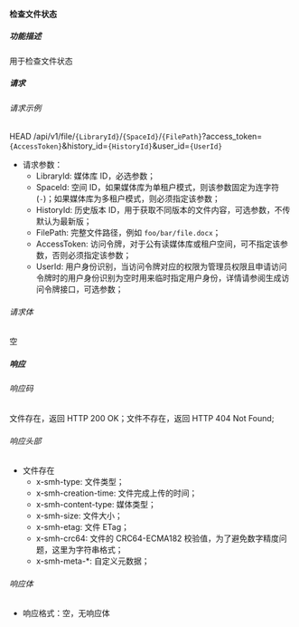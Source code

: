 #### 检查文件状态

##### 功能描述

用于检查文件状态

##### 请求

###### 请求示例  

HEAD /api/v1/file/`{LibraryId}`/`{SpaceId}`/`{FilePath}`?access_token=`{AccessToken}`&history_id=`{HistoryId}`&user_id=`{UserId}`

- 请求参数：
    - LibraryId: 媒体库 ID，必选参数；
    - SpaceId: 空间 ID，如果媒体库为单租户模式，则该参数固定为连字符(`-`)；如果媒体库为多租户模式，则必须指定该参数；
    - HistoryId: 历史版本 ID，用于获取不同版本的文件内容，可选参数，不传默认为最新版；
    - FilePath: 完整文件路径，例如 `foo/bar/file.docx`；
    - AccessToken: 访问令牌，对于公有读媒体库或租户空间，可不指定该参数，否则必须指定该参数；
    - UserId: 用户身份识别，当访问令牌对应的权限为管理员权限且申请访问令牌时的用户身份识别为空时用来临时指定用户身份，详情请参阅生成访问令牌接口，可选参数；

###### 请求体

空

##### 响应

###### 响应码

文件存在，返回 HTTP 200 OK；文件不存在，返回 HTTP 404 Not Found;

###### 响应头部

- 文件存在
    - x-smh-type: 文件类型；
    - x-smh-creation-time: 文件完成上传的时间；
    - x-smh-content-type: 媒体类型；
    - x-smh-size: 文件大小；
    - x-smh-etag: 文件 ETag；
    - x-smh-crc64: 文件的 CRC64-ECMA182 校验值，为了避免数字精度问题，这里为字符串格式；
    - x-smh-meta-*: 自定义元数据；

###### 响应体

- 响应格式：空，无响应体
